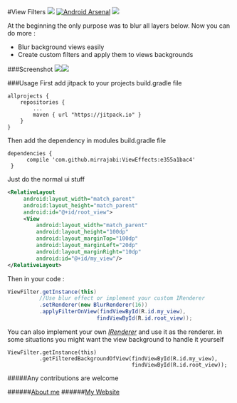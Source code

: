 #View Filters
[![](https://jitpack.io/v/mirrajabi/ViewEffects.svg)](https://jitpack.io/#mirrajabi/ViewEffects) [![Android Arsenal](https://img.shields.io/badge/Android%20Arsenal-ViewEffects-green.svg?style=true)](https://android-arsenal.com/details/1/4360)&nbsp;<a href="http://www.methodscount.com/?lib=com.github.mirrajabi%3AViewEffects%3A1.0"><img src="https://img.shields.io/badge/Methods and size-50 | 8 KB-e91e63.svg"/></a>

At the beginning the only purpose was to blur all layers below.
Now you can do more :
- Blur background views easily
- Create custom filters and apply them to views backgrounds

###Screenshot
![](https://cloud.githubusercontent.com/assets/8886687/18458361/c1b9227c-7975-11e6-8105-84a58c37c2aa.jpg)![](https://cloud.githubusercontent.com/assets/8886687/18769067/bab40082-8136-11e6-9083-90a74fc86fde.jpg)


###Usage
First add jitpack to your projects build.gradle file
```	
allprojects {
   	repositories {
   		...
   		maven { url "https://jitpack.io" }
   	}
}
```
Then add the dependency in modules build.gradle file
```
dependencies {
	  compile 'com.github.mirrajabi:ViewEffects:e355a1bac4'
 }
```
Just do the normal ui stuff
```xml
<RelativeLayout
     android:layout_width="match_parent" 
     android:layout_height="match_parent"
     android:id="@+id/root_view">
     <View
         android:layout_width="match_parent"
         android:layout_height="100dp"
         android:layout_marginTop="100dp"
         android:layout_marginLeft="20dp"
         android:layout_marginRight="10dp"
         android:id="@+id/my_view"/>
</RelativeLayout>
```

Then in your code : 
```java
ViewFilter.getInstance(this)
          //Use blur effect or implement your custom IRenderer
          .setRenderer(new BlurRenderer(16)) 
          .applyFilterOnView(findViewById(R.id.my_view),
                            findViewById(R.id.root_view));
```

You can also implement your own  [_IRenderer_](https://github.com/mirrajabi/ViewEffects/blob/master/library/src/main/java/ir/mirrajabi/viewfilter/core/IRenderer.java) and use it as the renderer.
in some situations you might want the view background to handle it yourself
```
ViewFilter.getInstance(this)
          .getFilteredBackgroundOfView(findViewById(R.id.my_view),
                                       findViewById(R.id.root_view));
```
#####Any contributions are welcome

######[About me](https://about.me/mohammadmirrajabi)
######[My Website](http://mirrajabi.ir)

